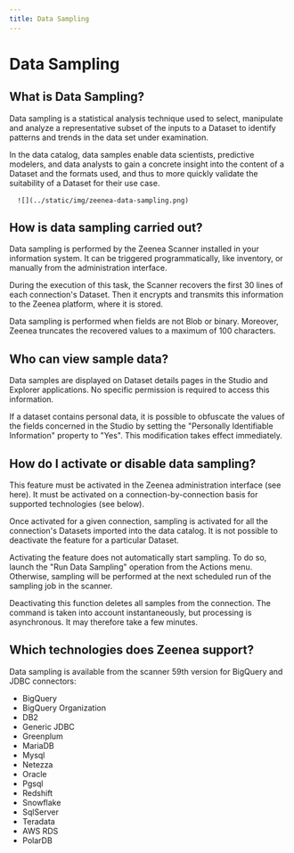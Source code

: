 ```yaml
---
title: Data Sampling
---
```


# Data Sampling

## What is Data Sampling?

Data sampling is a statistical analysis technique used to select, manipulate and analyze a representative subset of the inputs to a Dataset to identify patterns and trends in the data set under examination.

In the data catalog, data samples enable data scientists, predictive modelers, and data analysts to gain a concrete insight into the content of a Dataset and the formats used, and thus to more quickly validate the suitability of a Dataset for their use case.

      ![](../static/img/zeenea-data-sampling.png)

## How is data sampling carried out?

Data sampling is performed by the Zeenea Scanner installed in your information system. It can be triggered programmatically, like inventory, or manually from the administration interface.

During the execution of this task, the Scanner recovers the first 30 lines of each connection's Dataset. Then it encrypts and transmits this information to the Zeenea platform, where it is stored.

Data sampling is performed when fields are not Blob or binary. Moreover, Zeenea truncates the recovered values to a maximum of 100 characters.

## Who can view sample data?

Data samples are displayed on Dataset details pages in the Studio and Explorer applications. No specific permission is required to access this information.

If a dataset contains personal data, it is possible to obfuscate the values of the fields concerned in the Studio by setting the "Personally Identifiable Information" property to "Yes". This modification takes effect immediately.

## How do I activate or disable data sampling?

This feature must be activated in the Zeenea administration interface (see here). It must be activated on a connection-by-connection basis for supported technologies (see below).

Once activated for a given connection, sampling is activated for all the connection's Datasets imported into the data catalog. It is not possible to deactivate the feature for a particular Dataset.

Activating the feature does not automatically start sampling. To do so, launch the "Run Data Sampling" operation from the Actions menu. Otherwise, sampling will be performed at the next scheduled run of the sampling job in the scanner.

Deactivating this function deletes all samples from the connection. The command is taken into account instantaneously, but processing is asynchronous. It may therefore take a few minutes.

## Which technologies does Zeenea support?

Data sampling is available from the scanner 59th version for BigQuery and JDBC connectors:

* BigQuery
* BigQuery Organization
* DB2
* Generic JDBC
* Greenplum
* MariaDB
* Mysql
* Netezza
* Oracle
* Pgsql
* Redshift
* Snowflake
* SqlServer
* Teradata
* AWS RDS
* PolarDB